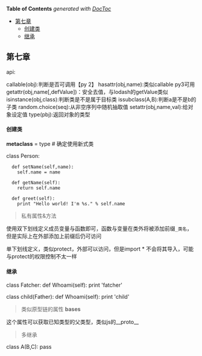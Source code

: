 <!-- START doctoc generated TOC please keep comment here to allow auto update -->
<!-- DON'T EDIT THIS SECTION, INSTEAD RE-RUN doctoc TO UPDATE -->
**Table of Contents**  *generated with [DocToc](https://github.com/thlorenz/doctoc)*

- [第七章](#%E7%AC%AC%E4%B8%83%E7%AB%A0)
    - [创建类](#%E5%88%9B%E5%BB%BA%E7%B1%BB)
    - [继承](#%E7%BB%A7%E6%89%BF)

<!-- END doctoc generated TOC please keep comment here to allow auto update -->

## 第七章

api:

callable(obj):判断是否可调用【py 2】
hasattr(obj,name):类似callable py3可用
getattr(obj,name[,defValue])：安全去值，与lodash的getValue类似
isinstance(obj,class):判断类是不是属于目标类
issubclass(A,B):判断a是不是b的子类
random.choice(seq):从非空序列中随机抽取值
setattr(obj,name,val):给对象设定值
type(pbj):返回对象的类型

#### 创建类

  __metaclass__ = type # 确定使用新式类
  
  class Person:

      def setName(self,name):
        self.name = name

      def getName(self):
        return self.name

      def greet(self):
        print "Hello world! I'm %s." % self.name

> 私有属性&方法

使用双下划线定义成员变量与函数即可，函数与变量在类外将被添加前缀`_类名`，但是实际上在外部添加上前缀后仍可访问

单下划线定义，类似protect，外部可以访问，但是import * 不会将其导入，可能与protect的权限控制不太一样

#### 继承

  class Fatcher:
    def Whoami(self):
      print 'fatcher'

  class child(Father):
    def Whoami(self):
      print 'child'

> 类似原型链的属性 __bases__

这个属性可以获取已知类型的父类型，类似js的__proto__

> 多继承

  class A(B,C):
    pass

